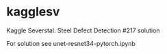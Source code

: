 # kagglesv
Kaggle Severstal: Steel Defect Detection #217 solution

For solution see unet-resnet34-pytorch.ipynb
